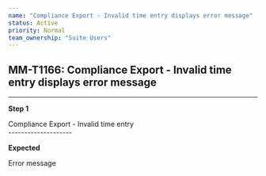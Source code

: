 ```yaml
---
name: "Compliance Export - Invalid time entry displays error message"
status: Active
priority: Normal
team_ownership: "Suite Users"
---
```


## MM-T1166: Compliance Export - Invalid time entry displays error message

---

**Step 1**

Compliance Export - Invalid time entry\
\--------------------

**Expected**

Error message
